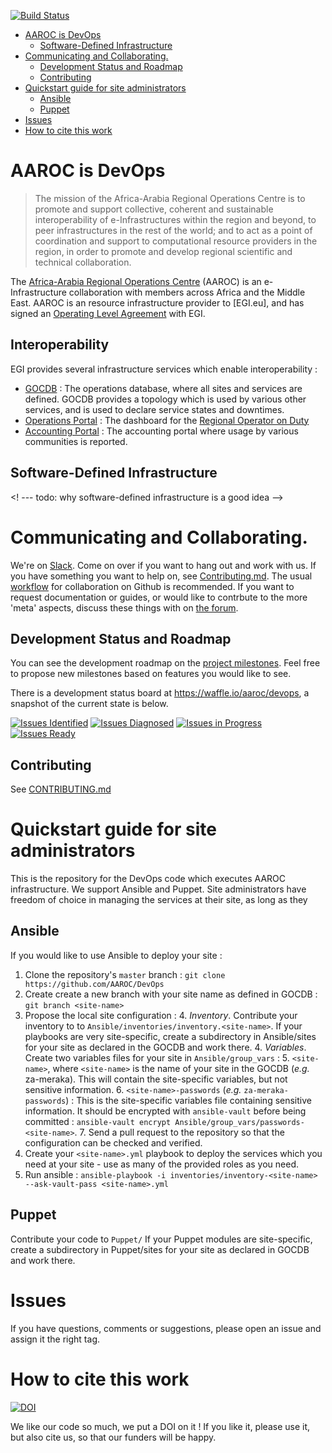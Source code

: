 [![Build Status](https://travis-ci.org/AAROC/DevOps.svg?branch=dev)](https://travis-ci.org/AAROC/DevOps)
<!-- TOC depthFrom:1 depthTo:6 withLinks:1 updateOnSave:1 orderedList:0 -->

- [AAROC is DevOps](#aaroc-is-devops)
	- [Software-Defined Infrastructure](#software-defined-infrastructure)
- [Communicating and Collaborating.](#communicating-and-collaborating)
	- [Development Status and Roadmap](#development-status-and-roadmap)
	- [Contributing](#contributing)
- [Quickstart guide for site administrators](#quickstart-guide-for-site-administrators)
	- [Ansible](#ansible)
	- [Puppet](#puppet)
- [Issues](#issues)
- [How to cite this work](#how-to-cite-this-work)

<!-- /TOC -->
# AAROC is DevOps

> The mission of the Africa-Arabia Regional Operations Centre is to promote and support collective, coherent and sustainable interoperability of e-Infrastructures within the region and beyond, to peer infrastructures in the rest of the world; and to act as a point of coordination and support to computational resource providers in the region, in order to promote and develop regional scientific and technical collaboration.

The [Africa-Arabia Regional Operations Centre](http://www.africa-grid.org) (AAROC) is an e-Infrastructure collaboration with members across Africa and the Middle East. AAROC is an resource infrastructure provider to [EGI.eu], and has signed an [Operating Level Agreement]() with EGI.

## Interoperability

EGI provides several infrastructure services which enable interoperability :

  * [GOCDB](http://goc.egi.eu) : The operations database, where all sites and services are defined. GOCDB provides a topology which is used by various other services, and is used to declare service states and downtimes.
  * [Operations Portal](https://operations-portal.egi.eu) : The dashboard for the [Regional Operator on Duty](https://wiki.egi.eu/wiki/Regional_Operator_on_Duty)
  * [Accounting Portal](http://accounting.egi.eu) : The accounting portal where usage by various communities is reported.

## Software-Defined Infrastructure

<! --- todo: why software-defined infrastructure is a good idea -->

# Communicating and Collaborating.

We're on [Slack](https://africa-arabia-roc.slack.com). Come on over if you want to hang out and work with us. If you have something you want to help on, see [Contributing.md](../CONTRIBUTING.md). The usual [workflow](https://guides.github.com/introduction/flow/index.html) for collaboration on Github is recommended. If you want to request documentation or guides, or would like to contrbute to the more 'meta' aspects, discuss these things with on [the forum](http://discourse.sci-gaia.eu/c/devops/).

## Development Status and Roadmap

You can see the development roadmap on the [project milestones](../../milestones). Feel free to propose new milestones based on features you would like to see.

There is a development status board at https://waffle.io/aaroc/devops, a snapshot of the current state is below.

[![Issues Identified](https://badge.waffle.io/aaroc/devops.svg?label=identified&title=Identified)](http://waffle.io/aaroc/devops)
[![Issues Diagnosed](https://badge.waffle.io/aaroc/devops.svg?label=diagnosed&title=Diagnosed)](http://waffle.io/aaroc/devops)
[![Issues in Progress](https://badge.waffle.io/aaroc/devops.svg?&label=In%20Progress&title=In%20Progress)](http://waffle.io/aaroc/devops)
[![Issues Ready](https://badge.waffle.io/aaroc/devops.svg?label=ready&title=Ready)](http://waffle.io/aaroc/devops)

## Contributing

See [CONTRIBUTING.md](CONTRIBUTING.md)


# Quickstart guide for site administrators

This is the repository for the DevOps code which executes AAROC infrastructure. We support Ansible and Puppet.
Site administrators have freedom of choice in managing the services at their site, as long as they

## Ansible

If you would like to use Ansible to deploy your site :

  1. Clone the repository's `master` branch  : `git clone https://github.com/AAROC/DevOps`
  2. Create create a new branch with your site name as defined in GOCDB : `git branch <site-name>`
  3. Propose the local site configuration :
		4. *Inventory*. Contribute your inventory to  to `Ansible/inventories/inventory.<site-name>`. If your playbooks are very site-specific, create a subdirectory in Ansible/sites for your site as declared in the GOCDB and work there.
	  4. *Variables*. Create two variables files for your site in `Ansible/group_vars` :
		  5. `<site-name>`, where `<site-name>` is the name of your site in the GOCDB (_e.g._ za-meraka). This will contain the site-specific variables, but not sensitive information.
		  6. `<site-name>-passwords` (_e.g._ `za-meraka-passwords`) : This is the site-specific variables file containing sensitive information. It should be encrypted with `ansible-vault` before being committed : `ansible-vault encrypt Ansible/group_vars/passwords-<site-name>`.
	  7. Send a pull request to the repository so that the configuration can be checked and verified.
  8. Create your `<site-name>.yml`  playbook to deploy the services which you need at your site - use as many of the provided roles as you need.
  9. Run ansible : `ansible-playbook -i inventories/inventory-<site-name> --ask-vault-pass <site-name>.yml`

## Puppet

Contribute your code to `Puppet/` If your Puppet modules are site-specific, create a subdirectory in Puppet/sites for your site as declared in GOCDB and work there.

# Issues

If you have questions, comments or suggestions, please open an issue and assign it the right tag.

# How to cite this work
[![DOI](https://zenodo.org/badge/1514/AAROC/DevOps.png)](http://dx.doi.org/10.5281/zenodo.11914)

We like our code so much, we put a DOI on it ! If you like it, please use it, but also cite us, so that our funders will be happy.

